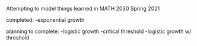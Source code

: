Attempting to model things learned in MATH 2030 Spring 2021

completed:
-exponential growth

planning to complete:
-logistic growth
-critical threshold
-logistic growth w/ threshold
